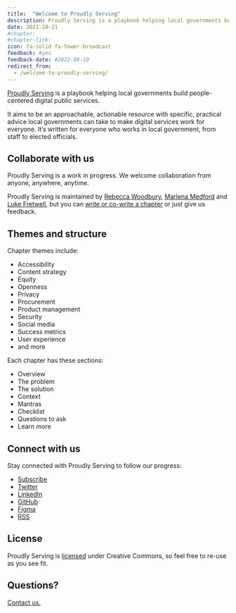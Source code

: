 ```yaml
---
title:  "Welcome to Proudly Serving"
description: Proudly Serving is a playbook helping local governments build people-centered digital public services.
date: 2021-10-21
#chapter: 
#chapter-link: 
icon: fa-solid fa-tower-broadcast
feedback: #yes
feedback-date: #2022-08-10
redirect_from:
  - /welcome-to-proudly-serving/
---
```


[Proudly Serving](https://proudlyservingbook.com) is a playbook helping local governments build people-centered digital public services.

It aims to be an approachable, actionable resource with specific, practical advice local governments can take to make digital services work for everyone. It’s written for everyone who works in local government, from staff to elected officials.

## Collaborate with us

Proudly Serving is a work in progress. We welcome collaboration from anyone, anywhere, anytime.

Proudly Serving is maintained by [Rebecca Woodbury](/people/rebecca-woodbury/), [Marlena Medford](/people/marlena-medford/) and [Luke Fretwell](/people/luke-fretwell/), but you can [write or co-write a chapter](/contribute/) or just give us feedback.

## Themes and structure

Chapter themes include:

* Accessibility
* Content strategy
* Equity
* Openness
* Privacy
* Procurement
* Product management
* Security
* Social media
* Success metrics
* User experience
* and more

Each chapter has these sections:

* Overview
* The problem
* The solution
* Context
* Mantras
* Checklist
* Questions to ask
* Learn more

## Connect with us

Stay connected with Proudly Serving to follow our progress:

* [Subscribe](https://proudlyserving.substack.com/)
* [Twitter](https://twitter.com/proudly_serving)
* [LinkedIn](https://www.linkedin.com/company/proudlyserving)
* [GitHub](https://github.com/proudlyserving/book)
* [Figma](https://www.figma.com/@proudlyserving)
* [RSS](https://proudlyservingbook.com/feed.xml)

## License

Proudly Serving is [licensed](/license/) under Creative Commons, so feel free to re-use as you see fit.

## Questions?

[Contact us.](/contact/)
